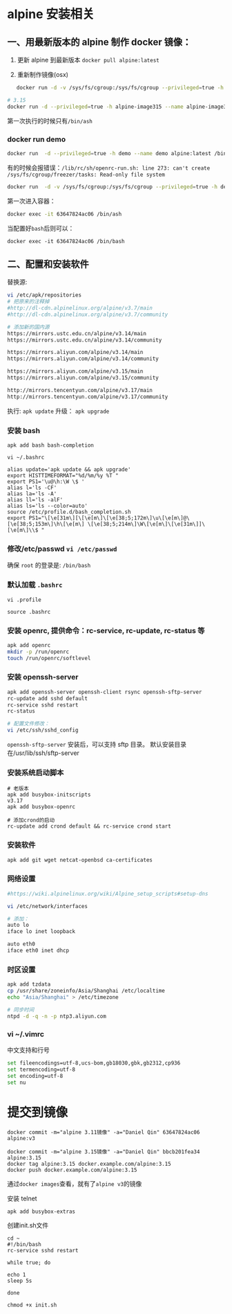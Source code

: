 # alpine 安装相关

## 一、用最新版本的 alpine 制作 docker 镜像：

1. 更新 alpine 到最新版本
   `docker pull alpine:latest`

2. 重新制作镜像(osx)

```bash
   docker run -d -v /sys/fs/cgroup:/sys/fs/cgroup --privileged=true -h alpine-image --name alpine-image alpine:latest /bin/ash
```

```bash
# 3.15
docker run -d --privileged=true -h alpine-image315 --name alpine-image315 alpine:3.15 /bin/ash
```

第一次执行的时候只有`/bin/ash`

### docker run demo

```bash
docker run  -d --privileged=true -h demo --name demo alpine:latest /bin/bash
```

有的时候会报错误：`/lib/rc/sh/openrc-run.sh: line 273: can't create /sys/fs/cgroup/freezer/tasks: Read-only file system`

```bash
docker run  -d -v /sys/fs/cgroup:/sys/fs/cgroup --privileged=true -h demo --name demo alpine:latest /bin/bash
```

第一次进入容器：

```bash
docker exec -it 63647824ac06 /bin/ash
```

当配置好`bash`后则可以：

```
docker exec -it 63647824ac06 /bin/bash
```

## 二、配置和安装软件

替换源:

```bash
vi /etc/apk/repositories
# 把原来的注释掉
#http://dl-cdn.alpinelinux.org/alpine/v3.7/main
#http://dl-cdn.alpinelinux.org/alpine/v3.7/community

# 添加新的国内源
https://mirrors.ustc.edu.cn/alpine/v3.14/main
https://mirrors.ustc.edu.cn/alpine/v3.14/community

https://mirrors.aliyun.com/alpine/v3.14/main
https://mirrors.aliyun.com/alpine/v3.14/community

https://mirrors.aliyun.com/alpine/v3.15/main
https://mirrors.aliyun.com/alpine/v3.15/community

http://mirrors.tencentyun.com/alpine/v3.17/main
http://mirrors.tencentyun.com/alpine/v3.17/community

```

执行: `apk update`
升级： `apk upgrade`

### 安装 bash

```
apk add bash bash-completion

vi ~/.bashrc

alias update='apk update && apk upgrade'
export HISTTIMEFORMAT="%d/%m/%y %T "
export PS1='\u@\h:\W \$ '
alias l='ls -CF'
alias la='ls -A'
alias ll='ls -alF'
alias ls='ls --color=auto'
source /etc/profile.d/bash_completion.sh
export PS1="\[\e[31m\][\[\e[m\]\[\e[38;5;172m\]\u\[\e[m\]@\[\e[38;5;153m\]\h\[\e[m\] \[\e[38;5;214m\]\W\[\e[m\]\[\e[31m\]]\[\e[m\]\\$ "
```

### 修改/etc/passwd `vi /etc/passwd`

确保 `root` 的登录是: `/bin/bash`

### 默认加载 `.bashrc`

```
vi .profile

source .bashrc
```

### 安装 openrc, 提供命令：rc-service, rc-update, rc-status 等

```bash
apk add openrc
mkdir -p /run/openrc
touch /run/openrc/softlevel
```

### 安装 openssh-server

```bash
apk add openssh-server openssh-client rsync openssh-sftp-server
rc-update add sshd default
rc-service sshd restart
rc-status

# 配置文件修改：
vi /etc/ssh/sshd_config
```

`openssh-sftp-server` 安装后，可以支持 sftp 目录。 默认安装目录在/usr/lib/ssh/sftp-server

### 安装系统启动脚本

```
# 老版本
apk add busybox-initscripts
v3.17
apk add busybox-openrc

# 添加crond的启动
rc-update add crond default && rc-service crond start
```

### 安装软件

```bash
apk add git wget netcat-openbsd ca-certificates
```

### 网络设置

```bash
#https://wiki.alpinelinux.org/wiki/Alpine_setup_scripts#setup-dns

vi /etc/network/interfaces

# 添加：
auto lo
iface lo inet loopback

auto eth0
iface eth0 inet dhcp
```

### 时区设置

```bash
apk add tzdata
cp /usr/share/zoneinfo/Asia/Shanghai /etc/localtime
echo "Asia/Shanghai" > /etc/timezone

# 同步时间
ntpd -d -q -n -p ntp3.aliyun.com
```

### vi ~/.vimrc

中文支持和行号

```bash
set fileencodings=utf-8,ucs-bom,gb18030,gbk,gb2312,cp936
set termencoding=utf-8
set encoding=utf-8
set nu
```

# 提交到镜像

```
docker commit -m="alpine 3.11镜像" -a="Daniel Qin" 63647824ac06 alpine:v3

docker commit -m="alpine 3.15镜像" -a="Daniel Qin" bbcb201fea34 alpine:3.15
docker tag alpine:3.15 docker.example.com/alpine:3.15
docker push docker.example.com/alpine:3.15
```

通过`docker images`查看，就有了`alpine v3`的镜像


安装 telnet
```
apk add busybox-extras
```

创建init.sh文件
```
cd ~
#!/bin/bash
rc-service sshd restart

while true; do

echo 1
sleep 5s

done
```

`chmod +x init.sh`
